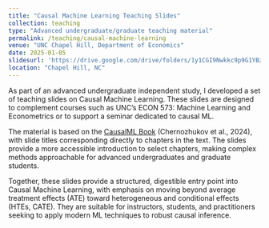 ```yaml
---
title: "Causal Machine Learning Teaching Slides"
collection: teaching
type: "Advanced undergraduate/graduate teaching material"
permalink: /teaching/causal-machine-learning
venue: "UNC Chapel Hill, Department of Economics"
date: 2025-01-05
slidesurl: 'https://drive.google.com/drive/folders/1y1CGI9Nwkkc9p9G1YBzIPfYqdIeWv7fc?usp=sharing'
location: "Chapel Hill, NC"
---
```


As part of an advanced undergraduate independent study, I developed a set of teaching slides on Causal Machine Learning. These slides are designed to complement courses such as UNC’s ECON 573: Machine Learning and Econometrics or to support a seminar dedicated to causal ML.

The material is based on the [CausalML Book](https://causalml-book.org/) (Chernozhukov et al., 2024), with slide titles corresponding directly to chapters in the text. The slides provide a more accessible introduction to select chapters, making complex methods approachable for advanced undergraduates and graduate students.

Together, these slides provide a structured, digestible entry point into Causal Machine Learning, with emphasis on moving beyond average treatment effects (ATE) toward heterogeneous and conditional effects (HTEs, CATE). They are suitable for instructors, students, and practitioners seeking to apply modern ML techniques to robust causal inference.